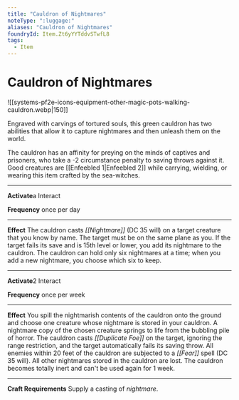 ```yaml
---
title: "Cauldron of Nightmares"
noteType: ":luggage:"
aliases: "Cauldron of Nightmares"
foundryId: Item.Zt6yYYTddvSTwfL8
tags:
  - Item
---
```


# Cauldron of Nightmares
![[systems-pf2e-icons-equipment-other-magic-pots-walking-cauldron.webp|150]]

Engraved with carvings of tortured souls, this green cauldron has two abilities that allow it to capture nightmares and then unleash them on the world.

The cauldron has an affinity for preying on the minds of captives and prisoners, who take a -2 circumstance penalty to saving throws against it. Good creatures are [[Enfeebled 1|Enfeebled 2]] while carrying, wielding, or wearing this item crafted by the sea-witches.

* * *

**Activate**a Interact

**Frequency** once per day

* * *

**Effect** The cauldron casts _[[Nightmare]]_ (DC 35 will) on a target creature that you know by name. The target must be on the same plane as you. If the target fails its save and is 15th level or lower, you add its nightmare to the cauldron. The cauldron can hold only six nightmares at a time; when you add a new nightmare, you choose which six to keep.

* * *

**Activate**2 Interact

**Frequency** once per week

* * *

**Effect** You spill the nightmarish contents of the cauldron onto the ground and choose one creature whose nightmare is stored in your cauldron. A nightmare copy of the chosen creature springs to life from the bubbling pile of horror. The cauldron casts _[[Duplicate Foe]]_ on the target, ignoring the range restriction, and the target automatically fails its saving throw. All enemies within 20 feet of the cauldron are subjected to a _[[Fear]]_ spell (DC 35 will). All other nightmares stored in the cauldron are lost. The cauldron becomes totally inert and can't be used again for 1 week.

* * *

**Craft Requirements** Supply a casting of _nightmare_.
